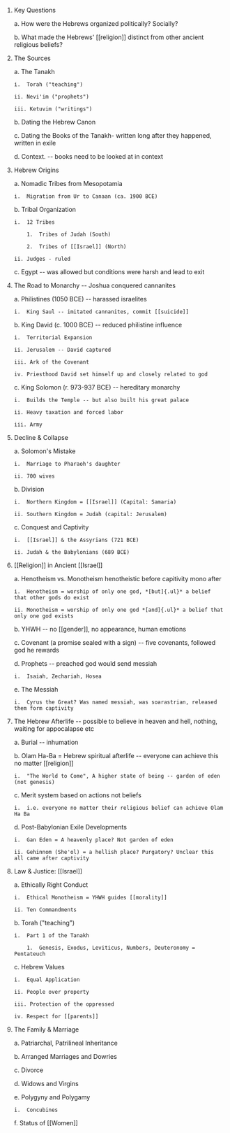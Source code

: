 1.  Key Questions

    a.  How were the Hebrews organized politically? Socially?

    b.  What made the Hebrews' [[religion]] distinct from other ancient religious beliefs?

2.  The Sources

    a.  The Tanakh

        i.  Torah ("teaching")

        ii. Nevi'im ("prophets")

        iii. Ketuvim ("writings")

    b.  Dating the Hebrew Canon

    c.  Dating the Books of the Tanakh- written long after they happened, written in exile

    d.  Context. -- books need to be looked at in context

3.  Hebrew Origins

    a.  Nomadic Tribes from Mesopotamia

        i.  Migration from Ur to Canaan (ca. 1900 BCE)

    b.  Tribal Organization

        i.  12 Tribes

            1.  Tribes of Judah (South)

            2.  Tribes of [[Israel]] (North)

        ii. Judges - ruled

    c.  Egypt -- was allowed but conditions were harsh and lead to exit

4.  The Road to Monarchy -- Joshua conquered cannanites

    a.  Philistines (1050 BCE) -- harassed israelites

        i.  King Saul -- imitated cannanites, commit [[suicide]]

    b.  King David (c. 1000 BCE) -- reduced philistine influence

        i.  Territorial Expansion

        ii. Jerusalem -- David captured

        iii. Ark of the Covenant

        iv. Priesthood David set himself up and closely related to god

    c.  King Solomon (r. 973-937 BCE) -- hereditary monarchy

        i.  Builds the Temple -- but also built his great palace

        ii. Heavy taxation and forced labor

        iii. Army

5.  Decline & Collapse

    a.  Solomon's Mistake

        i.  Marriage to Pharaoh's daughter

        ii. 700 wives

    b.  Division

        i.  Northern Kingdom = [[Israel]] (Capital: Samaria)

        ii. Southern Kingdom = Judah (capital: Jerusalem)

    c.  Conquest and Captivity

        i.  [[Israel]] & the Assyrians (721 BCE)

        ii. Judah & the Babylonians (689 BCE)

6.  [[Religion]] in Ancient [[Israel]]

    a.  Henotheism vs. Monotheism henotheistic before capitivity mono after

        i.  Henotheism = worship of only one god, *[but]{.ul}* a belief that other gods do exist

        ii. Monotheism = worship of only one god *[and]{.ul}* a belief that only one god exists

    b.  YHWH -- no [[gender]], no appearance, human emotions

    c.  Covenant (a promise sealed with a sign) -- five covenants, followed god he rewards

    d.  Prophets -- preached god would send messiah

        i.  Isaiah, Zechariah, Hosea

    e.  The Messiah

        i.  Cyrus the Great? Was named messiah, was soarastrian, released them form captivity

7.  The Hebrew Afterlife -- possible to believe in heaven and hell, nothing, waiting for appocalapse etc

    a.  Burial -- inhumation

    b.  Olam Ha-Ba = Hebrew spiritual afterlife -- everyone can achieve this no matter [[religion]]

        i.  "The World to Come", A higher state of being -- garden of eden (not genesis)

    c.  Merit system based on actions not beliefs

        i.  i.e. everyone no matter their religious belief can achieve Olam Ha Ba

    d.  Post-Babylonian Exile Developments

        i.  Gan Eden = A heavenly place? Not garden of eden

        ii. Gehinnom (She'ol) = a hellish place? Purgatory? Unclear this all came after captivity

8.  Law & Justice: [[Israel]]

    a.  Ethically Right Conduct

        i.  Ethical Monotheism = YHWH guides [[morality]]

        ii. Ten Commandments

    b.  Torah ("teaching")

        i.  Part 1 of the Tanakh

            1.  Genesis, Exodus, Leviticus, Numbers, Deuteronomy = Pentateuch

    c.  Hebrew Values

        i.  Equal Application

        ii. People over property

        iii. Protection of the oppressed

        iv. Respect for [[parents]]

9.  The Family & Marriage

    a.  Patriarchal, Patrilineal Inheritance

    b.  Arranged Marriages and Dowries

    c.  Divorce

    d.  Widows and Virgins

    e.  Polygyny and Polygamy

        i.  Concubines

    f.  Status of [[Women]]

